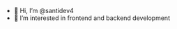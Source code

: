 - 👋 Hi, I’m @santidev4
- 👀 I’m interested in frontend and backend development 



<!---
santidev4/santidev4 is a ✨ special ✨ repository because its `README.md` (this file) appears on your GitHub profile.
You can click the Preview link to take a look at your changes.
--->
